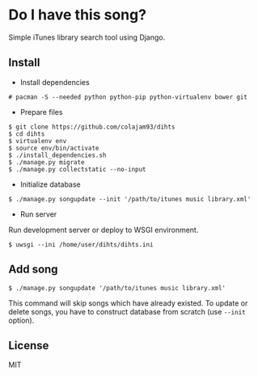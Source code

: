# Do I have this song?

Simple iTunes library search tool using Django.

## Install

- Install dependencies

```
# pacman -S --needed python python-pip python-virtualenv bower git
```

- Prepare files

```
$ git clone https://github.com/colajam93/dihts
$ cd dihts
$ virtualenv env
$ source env/bin/activate
$ ./install_dependencies.sh
$ ./manage.py migrate
$ ./manage.py collectstatic --no-input
```

- Initialize database

```
$ ./manage.py songupdate --init '/path/to/itunes music library.xml'
```

- Run server

Run development server or deploy to WSGI environment.

```
$ uwsgi --ini /home/user/dihts/dihts.ini
```

## Add song

```
$ ./manage.py songupdate '/path/to/itunes music library.xml'
```

This command will skip songs which have already existed.
To update or delete songs, you have to construct database from scratch (use `--init` option).

## License

MIT
